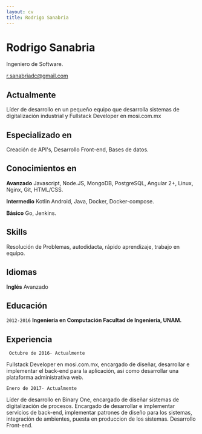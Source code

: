 ```yaml
---
layout: cv
title: Rodrigo Sanabria
---
```

# Rodrigo Sanabria
Ingeniero de Software.

<div id="webaddress">
<a href="r.sanabriadc@gmail.com">r.sanabriadc@gmail.com</a>
</div>


## Actualmente

Líder de desarrollo en un pequeño equipo que desarrolla sistemas de digitalización industrial y Fullstack Developer en mosi.com.mx

## Especializado en

Creación de API's, Desarrollo Front-end, Bases de datos.


## Conocimientos en

  __Avanzado__ Javascript, Node.JS, MongoDB, PostgreSQL, Angular 2+, Linux, Nginx, Git, HTML/CSS.
  
  __Intermedio__  Kotlin Android, Java, Docker, Docker-compose.
  
  __Básico__  Go, Jenkins.

## Skills
 Resolución de Problemas, autodidacta, rápido aprendizaje, trabajo en equipo.
 
## Idiomas
__Inglés__ Avanzado
 
## Educación

`2012-2016`
__Ingeniería en Computación Facultad de Ingeniería, UNAM.__


## Experiencia


 ` Octubre de 2016- Actualmente` 
 
 Fullstack Developer en mosi.com.mx, encargado de diseñar, desarrollar e implementar el back-end para la aplicación, asi como desarrollar una plataforma administrativa web.

 `Enero de 2017- Actualmente`  
 
 Líder de desarrollo en Binary One, encargado de diseñar sistemas de digitalización de procesos. Encargado de desarrollar e implementar servicios de back-end, implementar patrones de diseño para los sistemas, integración de ambientes, puesta en produccion de los sistemas. Desarrollo Front-end.






